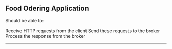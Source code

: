 ## Food Odering Application

Should be able to:

Receive HTTP requests from the client
Send these requests to the broker
Process the response from the broker

---

